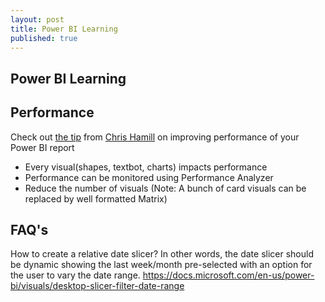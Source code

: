 ```yaml
---
layout: post
title: Power BI Learning
published: true
---
```

## Power BI Learning



## Performance
Check out [the tip](https://alluringbi.com/2020/08/06/consolidating-report-elements-for-improved-performance/) from [Chris Hamill](https://www.linkedin.com/in/chris-hamill17/) on improving performance of your Power BI report
- Every visual(shapes, textbot, charts) impacts performance
- Performance can be monitored using Performance Analyzer
- Reduce the number of visuals (Note: A bunch of card visuals can be replaced by well formatted Matrix)


## FAQ's
How to create a relative date slicer? In other words, the date slicer should be dynamic showing the last week/month pre-selected with an option for the user to vary the date range.
https://docs.microsoft.com/en-us/power-bi/visuals/desktop-slicer-filter-date-range



